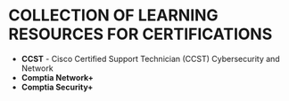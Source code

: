 # COLLECTION OF LEARNING RESOURCES FOR CERTIFICATIONS
- **CCST** - Cisco Certified Support Technician (CCST) Cybersecurity and Network
- **Comptia Network+**
- **Comptia Security+**

